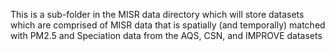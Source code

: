 This is a sub-folder in the MISR data directory which will store datasets which are comprised of
MISR data that is spatially (and temporally) matched with PM2.5 and Speciation data from the AQS, CSN, and IMPROVE datasets